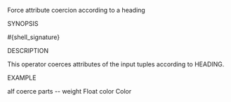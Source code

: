 
Force attribute coercion according to a heading

SYNOPSIS

  #{shell_signature}

DESCRIPTION

This operator coerces attributes of the input tuples according to HEADING.

EXAMPLE

  alf coerce parts -- weight Float color Color

